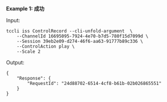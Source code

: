 **Example 1: 成功**

  

Input: 

```
tccli iss ControlRecord --cli-unfold-argument  \
    --ChannelId 16695095-7924-4e70-b7d5-780f15d7099d \
    --Session 39eb2e09-d274-46f6-aa63-91777b89c336 \
    --ControlAction play \
    --Scale 2
```

Output: 
```
{
    "Response": {
        "RequestId": "24d88702-6514-4cf8-b61b-02b026865551"
    }
}
```

